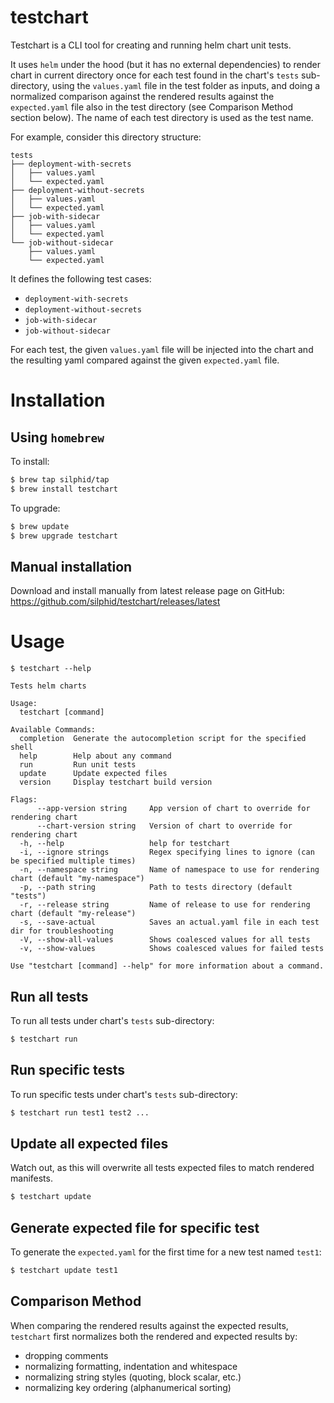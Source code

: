 # testchart

Testchart is a CLI tool for creating and running helm chart unit tests.

It uses `helm` under the hood (but it has no external dependencies) to render chart in current directory once for each test found in the chart's `tests` sub-directory, using the `values.yaml` file in the test folder as inputs, and doing a normalized comparison against the rendered results against the `expected.yaml` file also in the test directory (see Comparison Method section below).  The name of each test directory is used as the test name.

For example, consider this directory structure:
```
tests
├── deployment-with-secrets
│   ├── values.yaml
│   └── expected.yaml
├── deployment-without-secrets
│   ├── values.yaml
│   └── expected.yaml
├── job-with-sidecar
│   ├── values.yaml
│   └── expected.yaml
└── job-without-sidecar
    ├── values.yaml
    └── expected.yaml
```

It defines the following test cases:
- `deployment-with-secrets`
- `deployment-without-secrets`
- `job-with-sidecar`
- `job-without-sidecar`

For each test, the given `values.yaml` file will be injected into the chart and the resulting yaml compared against the given `expected.yaml` file.

# Installation

## Using `homebrew`

To install:
```bash
$ brew tap silphid/tap
$ brew install testchart
```

To upgrade:
```bash
$ brew update
$ brew upgrade testchart
```

## Manual installation

Download and install manually from latest release page on GitHub: https://github.com/silphid/testchart/releases/latest

# Usage

```
$ testchart --help

Tests helm charts

Usage:
  testchart [command]

Available Commands:
  completion  Generate the autocompletion script for the specified shell
  help        Help about any command
  run         Run unit tests
  update      Update expected files
  version     Display testchart build version

Flags:
      --app-version string     App version of chart to override for rendering chart
      --chart-version string   Version of chart to override for rendering chart
  -h, --help                   help for testchart
  -i, --ignore strings         Regex specifying lines to ignore (can be specified multiple times)
  -n, --namespace string       Name of namespace to use for rendering chart (default "my-namespace")
  -p, --path string            Path to tests directory (default "tests")
  -r, --release string         Name of release to use for rendering chart (default "my-release")
  -s, --save-actual            Saves an actual.yaml file in each test dir for troubleshooting
  -V, --show-all-values        Shows coalesced values for all tests
  -v, --show-values            Shows coalesced values for failed tests

Use "testchart [command] --help" for more information about a command.
```

## Run all tests

To run all tests under chart's `tests` sub-directory:

```bash
$ testchart run
```

## Run specific tests

To run specific tests under chart's `tests` sub-directory:

```bash
$ testchart run test1 test2 ...
```

## Update all expected files

Watch out, as this will overwrite all tests expected files to match rendered manifests.

```bash
$ testchart update
```

## Generate expected file for specific test

To generate the `expected.yaml` for the first time for a new test named `test1`:

```bash
$ testchart update test1
```

## Comparison Method

When comparing the rendered results against the expected results, `testchart` first normalizes both the rendered and expected results by:

- dropping comments
- normalizing formatting, indentation and whitespace
- normalizing string styles (quoting, block scalar, etc.)
- normalizing key ordering (alphanumerical sorting)
